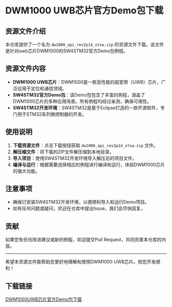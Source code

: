 # DWM1000 UWB芯片官方Demo包下载

## 资源文件介绍

本仓库提供了一个名为 `dw1000_api_rev2p14_stsw.zip` 的资源文件下载。该文件是针对uwb芯片DWM1000的SW4STM32官方Demo包例程。

## 资源文件内容

- **DWM1000 UWB芯片**：DWM1000是一款高性能的超宽带（UWB）芯片，广泛应用于定位和通信领域。
- **SW4STM32官方Demo包**：该Demo包包含了丰富的例程，涵盖了DWM1000芯片的多种应用场景。所有例程均经过亲测，确保可用性。
- **SW4STM32开发环境**：SW4STM32是基于Eclipse打造的一款开源软件，专门用于STM32系列微控制器的开发。

## 使用说明

1. **下载资源文件**：点击下载按钮获取 `dw1000_api_rev2p14_stsw.zip` 文件。
2. **解压缩文件**：将下载的ZIP文件解压缩到本地目录。
3. **导入项目**：使用SW4STM32开发环境导入解压后的项目文件。
4. **编译与运行**：根据需要选择相应的例程进行编译和运行，体验DWM1000芯片的强大功能。

## 注意事项

- 确保已安装SW4STM32开发环境，以便顺利导入和运行Demo项目。
- 如有任何问题或疑问，欢迎在仓库中提出Issue，我们会尽快回复。

## 贡献

如果您有任何改进建议或新的例程，欢迎提交Pull Request，共同完善本仓库的内容。

---

希望本资源文件能帮助您更好地理解和使用DWM1000 UWB芯片。祝您开发顺利！

## 下载链接

[DWM1000UWB芯片官方Demo包下载](https://pan.quark.cn/s/dc4ebf3701f4)
